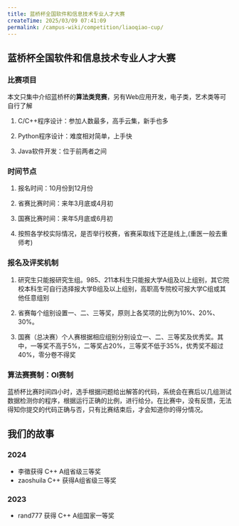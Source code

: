 ```yaml
---
title: 蓝桥杯全国软件和信息技术专业人才大赛
createTime: 2025/03/09 07:41:09
permalink: /campus-wiki/competition/liaoqiao-cup/
---
```

## 蓝桥杯全国软件和信息技术专业人才大赛
### 比赛项目
本文只集中介绍蓝桥杯的**算法类竞赛**，另有Web应用开发，电子类，艺术类等可自行了解

<LinkCard icon="" href="https://dasai.lanqiao.cn/pages/v7/dasai/competition/individual_competition.html" title="蓝桥杯个人赛" description="链接直达"></LinkCard>


1. C/C++程序设计：参加人数最多，高手云集，新手也多

2. Python程序设计：难度相对简单，上手快

3. Java软件开发：位于前两者之间

### 时间节点
1. 报名时间：10月份到12月份

2. 省赛比赛时间：来年3月底或4月初

3. 国赛比赛时间：来年5月底或6月初

4. 按照各学校实际情况，是否举行校赛，省赛采取线下还是线上,(重医一般去重师考)

### 报名及评奖机制
1. 研究生只能报研究生组。985、211本科生只能报大学A组及以上组别，其它院校本科生可自行选择报大学B组及以上组别，高职高专院校可报大学C组或其他任意组别

2. 省赛每个组别设置一、二、三等奖，原则上各奖项的比例为10%、20%、30%。

3. 国赛（总决赛）个人赛根据相应组别分别设立一、二、三等奖及优秀奖。其中，一等奖不高于5%，二等奖占20%，三等奖不低于35%，优秀奖不超过 40%，零分卷不得奖

### 算法赛赛制：OI赛制
蓝桥杯比赛时间四小时，选手根据问题给出解答的代码，系统会在赛后以几组测试数据检测你的程序，根据运行正确的比例，进行给分。在比赛中，没有反馈，无法得知你提交的代码正确与否，只有比赛结束后，才会知道你的得分情况。

## 我们的故事

### 2024

- 李徵获得 C++ A组省级三等奖
- zaoshuila C++ 获得A组省级三等奖


### 2023

- rand777 获得 C++ A组国家一等奖